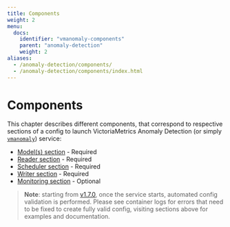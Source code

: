 ```yaml
---
title: Components
weight: 2
menu:
  docs:
    identifier: "vmanomaly-components"
    parent: "anomaly-detection"
    weight: 2
aliases:
  - /anomaly-detection/components/
  - /anomaly-detection/components/index.html
---
```


# Components

This chapter describes different components, that correspond to respective sections of a config to launch VictoriaMetrics Anomaly Detection (or simply [`vmanomaly`](/anomaly-detection/overview.html)) service:

- [Model(s) section](models.html) - Required
- [Reader section](reader.html) - Required
- [Scheduler section](scheduler.html) - Required
- [Writer section](writer.html) - Required
- [Monitoring section](monitoring.html) -  Optional


> **Note**: starting from [v1.7.0](../CHANGELOG.md#v172), once the service starts, automated config validation is performed. Please see container logs for errors that need to be fixed to create fully valid config, visiting sections above for examples and documentation.